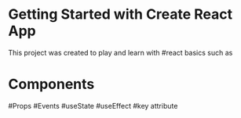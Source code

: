 # Getting Started with Create React App
This project was created to play and learn with 
#react basics such as
# Components
#Props
#Events
#useState
#useEffect
#key attribute


